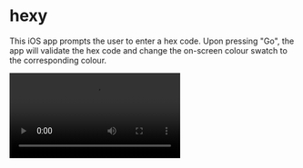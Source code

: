 # hexy
This iOS app prompts the user to enter a hex code. Upon pressing "Go", the app will validate the hex code and change the on-screen colour swatch to the corresponding colour.

<video width="300" controls>
  <source src="img/hexyDemo.mp4" type="video/mp4">
  Your browser does not support this type of video display.
</video>
